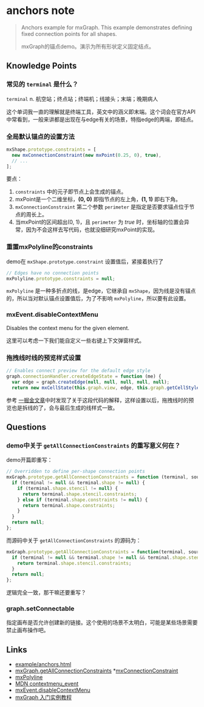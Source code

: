 # anchors note

> Anchors example for mxGraph. This example demonstrates defining 
> fixed connection points for all shapes.
>
> mxGraph的锚点demo。演示为所有形状定义固定结点。

## Knowledge Points

### 常见的 `terminal` 是什么？

`terminal` n. 航空站；终点站；终端机；线接头；末端；晚期病人

这个单词我一直的理解就是终端工具，英文中的涵义即末端。这个词会在官方API中常看到，一般来讲都是出现在与edge有关的场景，特指edge的两端，即结点。

### 全局默认锚点的设置方法

```javascript
mxShape.prototype.constraints = [
  new mxConnectionConstraint(new mxPoint(0.25, 0), true),
  // ...
];
```

要点：
1. `constraints` 中的元子即节点上会生成的锚点。
2. mxPoint是一个二维坐标，**(0, 0)** 即指节点的左上角，**(1, 1)** 即右下角。
3. `mxConnectionConstraint` 第二个参数 `perimeter` 是指定是否要求锚点位于节点的周长上。
4. 当mxPoint的区间超出(0, 1)，且 `perimeter` 为 *true* 时，坐标轴的位置会异常，因为不会这样去写代码，也就没细研究mxPoint的实现。

### 重置mxPolyline的constraints

demo在 `mxShape.prototype.constraint` 设置值后，紧接着执行了

```javascript
// Edges have no connection points
mxPolyline.prototype.constraints = null;
```

`mxPolyline` 是一种多折点的线，是edge，它继承自 `mxShape`，因为线是没有锚点的，所以当对默认锚点设置值后，为了不影响 `mxPolyline`，所以要有此设置。

### mxEvent.disableContextMenu

Disables the context menu for the given element.

这里可以考虑一下我们能自定义一些右键上下文弹窗样式。

### 拖拽线时线的预览样式设置

```javascript
// Enables connect preview for the default edge style
graph.connectionHandler.createEdgeState = function (me) {
  var edge = graph.createEdge(null, null, null, null, null);
  return new mxCellState(this.graph.view, edge, this.graph.getCellStyle(edge));
```

参考 [一掘金文章](https://juejin.im/post/5d2eaa9e6fb9a07f04207cca#heading-8)中时发现了关于这段代码的解释，这样设置以后，拖拽线时的预览也是拆线的了，会与最后生成的线样式一致。

## Questions

### demo中关于 `getAllConnectionConstraints` 的重写意义何在？

demo开篇即重写：

```javascript
// Overridden to define per-shape connection points
mxGraph.prototype.getAllConnectionConstraints = function (terminal, source) {
  if (terminal != null && terminal.shape != null) {
    if (terminal.shape.stencil != null) {
      return terminal.shape.stencil.constraints;
    } else if (terminal.shape.constraints != null) {
      return terminal.shape.constraints;
    }
  }
  return null;
};
```

而源码中关于 `getAllConnectionConstraints` 的源码为：

```javascript
mxGraph.prototype.getAllConnectionConstraints = function(terminal, source) {
  if (terminal != null && terminal.shape != null && terminal.shape.stencil != null) {
    return terminal.shape.stencil.constraints;
  }
  return null;
};
```

逻辑完全一致，那干嘛还要重写？

### graph.setConnectable

指定画布是否允许创建新的链接。这个使用的场景不太明白，可能是某些场景需要禁止画布操作吧。

## Links

* [example/anchors.html](https://github.com/jgraph/mxgraph/blob/master/javascript/examples/anchors.html)
* [mxGraph.getAllConnectionConstraints](http://jgraph.github.io/mxgraph/docs/js-api/files/view/mxGraph-js.html#mxGraph.getAllConnectionConstraints)
*[mxConnectionConstraint](http://jgraph.github.io/mxgraph/docs/js-api/files/view/mxConnectionConstraint-js.html#mxConnectionConstraint)
* [mxPolyline](http://jgraph.github.io/mxgraph/docs/js-api/files/shape/mxPolyline-js.html#mxPolyline)
* [MDN contextmenu_event](https://developer.mozilla.org/zh-CN/docs/Web/API/Element/contextmenu_event)
* [mxEvent.disableContextMenu](http://jgraph.github.io/mxgraph/docs/js-api/files/util/mxEvent-js.html#mxEvent.disableContextMenu)
* [mxGraph 入门实例教程](https://juejin.im/post/5d2eaa9e6fb9a07f04207cca)
